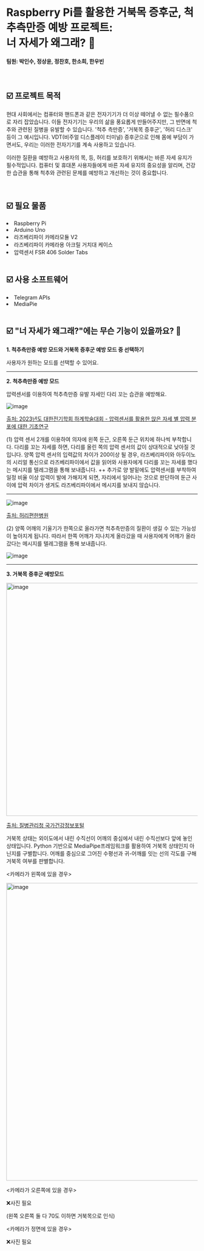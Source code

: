 # Raspberry Pi를 활용한 거북목 증후군, 척추측만증 예방 프로젝트: <br> 너 자세가 왜그래? 🤷

#### 팀원: 박인수, 정상윤, 정찬호, 한소희, 한우빈

<br>

## ☑️ 프로젝트 목적 

현대 사회에서는 컴퓨터와 핸드폰과 같은 전자기기가 더 이상 떼어낼 수 없는 필수품으로 자리 잡았습니다. 이들 전자기기는 우리의 삶을 풍요롭게 만들어주지만, 그 반면에 척추와 관련된 질병을 유발할 수 있습니다. '척추 측만증', '거북목 증후군', '허리 디스크' 등이 그 예시입니다. VDT(비주얼 디스플레이 터미널) 증후군으로 인해 몸에 부담이 가면서도, 우리는 이러한 전자기기를 계속 사용하고 있습니다.

이러한 질환을 예방하고 사용자의 목, 등, 허리를 보호하기 위해서는 바른 자세 유지가 필수적입니다. 컴퓨터 및 휴대폰 사용자들에게 바른 자세 유지의 중요성을 알리며, 건강한 습관을 통해 척추와 관련된 문제를 예방하고 개선하는 것이 중요합니다.

<br>

## ☑️ 필요 물품
<li> Raspberry Pi </li>
<li> Arduino Uno </li>
<li> 라즈베리파이 카메라모듈 V2 </li>
<li> 라즈베리파이 카메라용 아크릴 거치대 케이스 </li>
<li> 압력센서 FSR 406 Solder Tabs </li>

<br>

## ☑️ 사용 소프트웨어
<li> Telegram APIs </li>
<li> MediaPie </li>

<br>

## ☑️ "너 자세가 왜그래?"에는 무슨 기능이 있을까요? 🧐

<b> 1. 척추측만증 예방 모드와 거북목 증후군 예방 모드 중 선택하기 </b>

사용자가 원하는 모드를 선택할 수 있어요.

<hr>

<b> 2. 척추측만증 예방 모드 </b>

압력센서를 이용하여 척추측만증 유발 자세인 다리 꼬는 습관을 예방해요.

![image](https://github.com/inhatc-WirelessNetwork/WN-Project/assets/90755590/90045a82-34c4-4ec5-bbf7-b2023da7a860)

<a href="https://www.dbpia.co.kr/journal/articleDetail?nodeId=NODE11512962"> 출처: 2023년도 대한전기학회 하계학술대회 - 압력센서를 활용한 앉은 자세 별 압력 분포에 대한 기초연구
 </a>

 (1) 압력 센서 2개를 이용하여 의자에 왼쪽 둔근, 오른쪽 둔근 위치에 하나씩 부착합니다. 다리를 꼬는 자세를 하면, 다리를 올린 쪽의 압력 센서의 값이 상대적으로 낮아질 것입니다. 양쪽 압력 센서의 입력값의 차이가 200이상 될 경우, 라즈베리파이와 아두이노의 시리얼 통신으로 라즈베리파이에서 값을 읽어와 사용자에게 다리를 꼬는 자세를 했다는 메시지를 텔레그램을 통해 보내줍니다. 
 ++ 추가로 양 발밑에도 압력센서를 부착하여 일정 비율 이상 압력이 발에 가해지게 되면, 자리에서 일어나는 것으로 판단하여 둔근 사이에 압력 차이가 생겨도 라즈베리파이에서 메시지를 보내지 않습니다.

 <hr>

 ![image](https://github.com/inhatc-WirelessNetwork/WN-Project/assets/90755590/9fc51940-4b36-4f9a-bf57-6d6187387c1e)

<a href="http://www.good-spine.co.kr/?page_id=12606"> 출처: 허리편한병원 <a>

(2) 양쪽 어깨의 기울기가 한쪽으로 올라가면 척추측만증의 질환이 생길 수 있는 가능성이 높아지게 됩니다. 따라서 한쪽 어깨가 지나치게 올라갔을 때 사용자에게 어깨가 올라갔다는 메시지를 텔레그램을 통해 보내줍니다.

![image](https://github.com/inhatc-WirelessNetwork/WN-Project/assets/90755590/6b8c70ff-0b99-46e1-b263-0274254ec35f)

<hr>

<b> 3. 거북목 증후군 예방모드 </b>

<img width="613" alt="image" src="https://github.com/inhatc-WirelessNetwork/WN-Project/assets/90755590/3f94aab8-56aa-4825-a551-a49abb679369">

<a href="https://health.kdca.go.kr/healthinfo/biz/health/gnrlzHealthInfo/gnrlzHealthInfo/gnrlzHealthInfoView.do"> 출처: 질병관리청 국가건강정보포털 </a>

거북목 상태는 외이도에서 내린 수직선이 어깨의 중심에서 내린 수직선보다 앞에 놓인 상태입니다. Python 기반으로 MediaPipe프레임워크를 활용하여 거북목 상태인지 아닌지를 구별합니다. 어깨를 중심으로 그어진 수평선과 귀-어깨를 잇는 선의 각도를 구해 거북목 여부를 판별합니다.

<카메라가 왼쪽에 있을 경우>

<img width="783" alt="image" src="https://github.com/inhatc-WirelessNetwork/WN-Project/assets/90755590/9d006c5e-8a57-429b-b239-529f566131a6">


<카메라가 오른쪽에 있을 경우>

❌사진 필요

(왼쪽 오른쪽 둘 다 70도 이하면 거북목으로 인식)

<카메라가 정면에 있을 경우>

❌사진 필요

<br>




